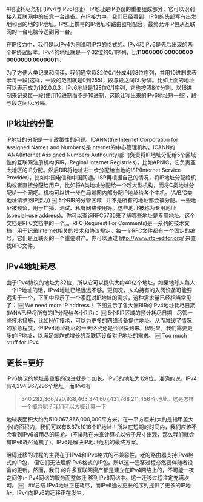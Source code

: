 #地址耗尽危机 (IPv4与IPv6地址)
 
IP地址是IP协议的重要组成部分，它可以识别接入互联网中的任意一台设备。在IP接力中，我们已经看到，IP包的头部写有出发地和目的地的IP地址。IP包上携带的IP地址和路由器相配合，最终允许IP包从互联网的一台电脑传送到另一台。

在IP接力中，我们是以IPv4为例说明IP包的格式的。IPv4和IPv6是先后出现的两个IP协议版本。IPv4的地址就是一个32位的0/1序列，比**11000000
00000000 0000000 00000011**。

为了方便人类记录和阅读，我们通常将32位0/1分成4段8位序列，并用10进制来表示每一段(这样，一段的范围就是0到255)，段与段之间以.分隔。比如上面的地址可以表示成为192.0.0.3。IPv6地址是128位0/1序列，它也按照8位分割，以16进制来记录每一段(使用16进制而不是10进制，这能让写出来的IPv6地址短一些)，段与段之间以:分隔。
 
## IP地址的分配
IP地址的分配是一个政策性的问题。ICANN(the Internet Corporation for Assigned Names and Numbers)是Internet的中心管理机构。ICANN的IANA(Internet Assigned Numbers
Authourity)部门负责将IP地址分配给5个区域性的互联网注册机构(RIR，Reginal Internet
Registries)，比如APNIC，它负责亚太地区的IP分配。然后RIR将地址进一步分配给当地的ISP(Internet Service Provider)，比如中国电信和中国网通。ISP再根据自己的情况，将IP地址分配给机构或者直接分配给用户，比如将A类地址分配给一个超大型机构，而将C类地址分配给一个网吧。机构可以进一步在局域网内部分配IP地址给各个主机。(A/B/C类地址请参阅IP接力)
￼
5个RIR的分管区域
 
并不是所有的地址都会被分配。一些地址被预留，用于广播、测试、私有网络使用等。这些地址被称为专用地址(special-use
address)。你可以查询RFC5735来了解哪些地址是专用地址。这个文档是RFC文档中的一个。。RFC(Requrest For Comments)是一系列的技术文档，用于记录Internet相关的技术和协议规定。每一个RFC文件都有一个固定的编号。它们是互联网的一个重要财产。你可以通过
http://www.rfc-editor.org/ 来查找RFC文件。
 
## IPv4地址耗尽
由于IPv4协议的地址为32位，所以它可以提供大约40亿个地址。如果地球人每人一个IP地址的话，IPv4地址已经远远不够。更何况，人均持有的入网设备可能要远多于一个，下图中显示了一个家庭对IP地址的需求，这种需求量已经相当常见了：
￼
We need more IP address！
下图显示了各大洲RIR的IPv4地址耗尽日期 (IANA已经将所有的IP分配给各个RIR)：
￼
5个RIR区域的预计耗尽日期
 
尽管一些技术措施，比如NAT技术，可以为更多的网络设备提供地址，从而减缓了情况的紧急程度，但IPv4地址耗尽的一天终究还是会很快到来。很明显，我们需要更多的IP地址，以满足爆炸式增长的互联网设备对IP地址的需求。
￼
Too much stuff for IPv4
 
## 更长=更好
IPv6协议的地址最重要的改进就是：加长。IPv6的地址为128位。准确的说，IPv4有4,294,967,296个地址，而IPv6有
> 340,282,366,920,938,463,374,607,431,768,211,456
个地址。这是怎样一个概念呢？我们可以大概计算一下

地球表面积大约为510,067,866,000,000平方米。在一平方厘米(大约是指甲盖大小)的面积内，我们可以有6.67x1016个IP地址！所以在短期的时间内，我们应该不会看到IPv6被用尽的尴尬。(不排除在未来计算机以分子尺寸出现，那么我们就会有IPv6耗尽危机了)。IPv6是解决IP地址危机的最终方案。

阻碍迁移的过程的主要在于IPv4和IPv6格式的不兼容性。老的路由器支持IPv4格式的IP包，
但它们无法理解IPv6格式的IP包。所以这一迁移过程必然要伴随者设备的更新。然而，我们
的许多互联网资产都是建立在IPv4网络上的，不可能一夜之间停止IPv4网络的服务而整体迁
移到IPv6网络中。这一迁移过程注定充满坎坷。
￼
 
##总结
IPv4地址正在耗尽，而IPv6通过更长的序列提供了更多的IP地址。IPv4向IPv6的迁移正在发生。

